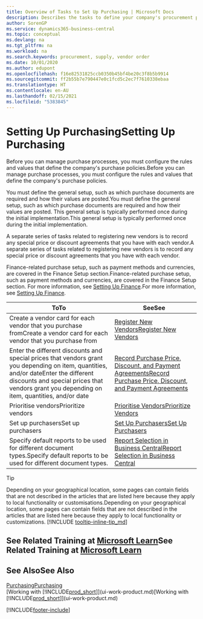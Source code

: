 ```yaml
---
title: Overview of Tasks to Set Up Purchasing | Microsoft Docs
description: Describes the tasks to define your company's procurement policies and set up your purchasing processes.
author: SorenGP
ms.service: dynamics365-business-central
ms.topic: conceptual
ms.devlang: na
ms.tgt_pltfrm: na
ms.workload: na
ms.search.keywords: procurement, supply, vendor order
ms.date: 10/01/2020
ms.author: edupont
ms.openlocfilehash: f16e82531825ccb0350b45bf4be20c3f8b5b9914
ms.sourcegitcommit: ff2b55b7e790447e0c1fcd5c2ec7f7610338ebaa
ms.translationtype: HT
ms.contentlocale: en-AU
ms.lasthandoff: 02/15/2021
ms.locfileid: "5383845"
---
```

# <a name="setting-up-purchasing"></a><span data-ttu-id="72ae5-103">Setting Up Purchasing</span><span class="sxs-lookup"><span data-stu-id="72ae5-103">Setting Up Purchasing</span></span>
<span data-ttu-id="72ae5-104">Before you can manage purchase processes, you must configure the rules and values that define the company's purchase policies.</span><span class="sxs-lookup"><span data-stu-id="72ae5-104">Before you can manage purchase processes, you must configure the rules and values that define the company's purchase policies.</span></span>

<span data-ttu-id="72ae5-105">You must define the general setup, such as which purchase documents are required and how their values are posted.</span><span class="sxs-lookup"><span data-stu-id="72ae5-105">You must define the general setup, such as which purchase documents are required and how their values are posted.</span></span> <span data-ttu-id="72ae5-106">This general setup is typically performed once during the initial implementation.</span><span class="sxs-lookup"><span data-stu-id="72ae5-106">This general setup is typically performed once during the initial implementation.</span></span>

<span data-ttu-id="72ae5-107">A separate series of tasks related to registering new vendors is to record any special price or discount agreements that you have with each vendor.</span><span class="sxs-lookup"><span data-stu-id="72ae5-107">A separate series of tasks related to registering new vendors is to record any special price or discount agreements that you have with each vendor.</span></span>

<span data-ttu-id="72ae5-108">Finance-related purchase setup, such as payment methods and currencies, are covered in the Finance Setup section.</span><span class="sxs-lookup"><span data-stu-id="72ae5-108">Finance-related purchase setup, such as payment methods and currencies, are covered in the Finance Setup section.</span></span> <span data-ttu-id="72ae5-109">For more information, see [Setting Up Finance](finance-setup-finance.md).</span><span class="sxs-lookup"><span data-stu-id="72ae5-109">For more information, see [Setting Up Finance](finance-setup-finance.md).</span></span>

| <span data-ttu-id="72ae5-110">To</span><span class="sxs-lookup"><span data-stu-id="72ae5-110">To</span></span> | <span data-ttu-id="72ae5-111">See</span><span class="sxs-lookup"><span data-stu-id="72ae5-111">See</span></span> |
| --- | --- |
| <span data-ttu-id="72ae5-112">Create a vendor card for each vendor that you purchase from</span><span class="sxs-lookup"><span data-stu-id="72ae5-112">Create a vendor card for each vendor that you purchase from</span></span>|[<span data-ttu-id="72ae5-113">Register New Vendors</span><span class="sxs-lookup"><span data-stu-id="72ae5-113">Register New Vendors</span></span>](purchasing-how-register-new-vendors.md) |
| <span data-ttu-id="72ae5-114">Enter the different discounts and special prices that vendors grant you depending on item, quantities, and/or date</span><span class="sxs-lookup"><span data-stu-id="72ae5-114">Enter the different discounts and special prices that vendors grant you depending on item, quantities, and/or date</span></span> |[<span data-ttu-id="72ae5-115">Record Purchase Price, Discount, and Payment Agreements</span><span class="sxs-lookup"><span data-stu-id="72ae5-115">Record Purchase Price, Discount, and Payment Agreements</span></span>](purchasing-how-record-purchase-price-discount-payment-agreements.md) |
| <span data-ttu-id="72ae5-116">Prioritise vendors</span><span class="sxs-lookup"><span data-stu-id="72ae5-116">Prioritize vendors</span></span> |[<span data-ttu-id="72ae5-117">Prioritise Vendors</span><span class="sxs-lookup"><span data-stu-id="72ae5-117">Prioritize Vendors</span></span>](purchasing-how-prioritize-vendors.md) |
| <span data-ttu-id="72ae5-118">Set up purchasers</span><span class="sxs-lookup"><span data-stu-id="72ae5-118">Set up purchasers</span></span> |[<span data-ttu-id="72ae5-119">Set Up Purchasers</span><span class="sxs-lookup"><span data-stu-id="72ae5-119">Set Up Purchasers</span></span>](purchasing-how-setup-purchasers.md) |
|<span data-ttu-id="72ae5-120">Specify default reports to be used for different document types.</span><span class="sxs-lookup"><span data-stu-id="72ae5-120">Specify default reports to be used for different document types.</span></span>|[<span data-ttu-id="72ae5-121">Report Selection in Business Central</span><span class="sxs-lookup"><span data-stu-id="72ae5-121">Report Selection in Business Central</span></span>](across-report-selections.md)|

> [!TIP]
> <span data-ttu-id="72ae5-122">Depending on your geographical location, some pages can contain fields that are not described in the articles that are listed here because they apply to local functionality or customisations.</span><span class="sxs-lookup"><span data-stu-id="72ae5-122">Depending on your geographical location, some pages can contain fields that are not described in the articles that are listed here because they apply to local functionality or customizations.</span></span> [!INCLUDE [tooltip-inline-tip_md](includes/tooltip-inline-tip_md.md)]

## <a name="see-related-training-at-microsoft-learn"></a><span data-ttu-id="72ae5-123">See Related Training at [Microsoft Learn](/learn/paths/trade-get-started-dynamics-365-business-central/)</span><span class="sxs-lookup"><span data-stu-id="72ae5-123">See Related Training at [Microsoft Learn](/learn/paths/trade-get-started-dynamics-365-business-central/)</span></span>

## <a name="see-also"></a><span data-ttu-id="72ae5-124">See Also</span><span class="sxs-lookup"><span data-stu-id="72ae5-124">See Also</span></span>

[<span data-ttu-id="72ae5-125">Purchasing</span><span class="sxs-lookup"><span data-stu-id="72ae5-125">Purchasing</span></span>](purchasing-manage-purchasing.md)  
<span data-ttu-id="72ae5-126">[Working with [!INCLUDE[prod_short](includes/prod_short.md)]](ui-work-product.md)</span><span class="sxs-lookup"><span data-stu-id="72ae5-126">[Working with [!INCLUDE[prod_short](includes/prod_short.md)]](ui-work-product.md)</span></span>


[!INCLUDE[footer-include](includes/footer-banner.md)]